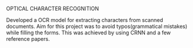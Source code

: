 OPTICAL CHARACTER RECOGNITION

Developed a OCR model for extracting characters from scanned documents. Aim for this project was to avoid typos(grammatical mistakes) while filling the forms. This was achieved by using CRNN and a few reference papers.
